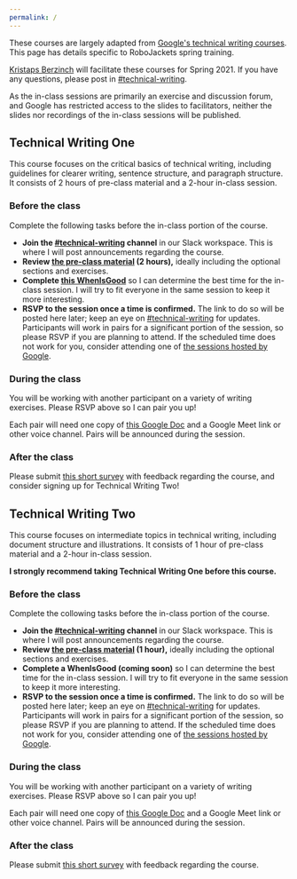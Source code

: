 ```yaml
---
permalink: /
---
```

These courses are largely adapted from [Google's technical writing courses][homepage]. This page has details specific to
RoboJackets spring training.

[Kristaps Berzinch][email] will facilitate these courses for Spring 2021. If you have any questions, please post in
[#technical-writing](slack://channel?team=T033JPZLT&id=C01R3118C2C).

As the in-class sessions are primarily an exercise and discussion forum, and Google has restricted access to the slides
to facilitators, neither the slides nor recordings of the in-class sessions will be published.

## Technical Writing One

This course focuses on the critical basics of technical writing, including guidelines for clearer writing, sentence
structure, and paragraph structure. It consists of 2 hours of pre-class material and a 2-hour in-class session.

### Before the class

Complete the following tasks before the in-class portion of the course.

- **Join the [#technical-writing](slack://channel?team=T033JPZLT&id=C01R3118C2C) channel** in our Slack workspace. This
  is where I will post announcements regarding the course.
- **Review [the pre-class material][one-preclass] (2 hours),** ideally including the optional sections and exercises.
- **Complete [this WhenIsGood][one-whenisgood]** so I can determine the best time for the in-class session. I will try to
  fit everyone in the same session to keep it more interesting.
- **RSVP to the session once a time is confirmed.** The link to do so will be posted here later; keep an eye on
  [#technical-writing](slack://channel?team=T033JPZLT&id=C01R3118C2C) for updates. Participants will work in pairs for a
  significant portion of the session, so please RSVP if you are planning to attend. If the scheduled time does not work
  for you, consider attending one of [the sessions hosted by Google][google-hosted].

### During the class

You will be working with another participant on a variety of writing exercises. Please RSVP above so I can pair you up!

Each pair will need one copy of [this Google Doc][one-inclass] and a Google Meet link or other voice channel. Pairs
will be announced during the session.

### After the class

Please submit [this short survey][one-survey] with feedback regarding the course, and consider signing up for Technical
Writing Two!

## Technical Writing Two

This course focuses on intermediate topics in technical writing, including document structure and illustrations. It
consists of 1 hour of pre-class material and a 2-hour in-class session.

**I strongly recommend taking Technical Writing One before this course.**

### Before the class

Complete the collowing tasks before the in-class portion of the course.

- **Join the [#technical-writing](slack://channel?team=T033JPZLT&id=C01R3118C2C) channel** in our Slack workspace. This
  is where I will post announcements regarding the course.
- **Review [the pre-class material][two-preclass] (1 hour),** ideally including the optional sections and exercises.
- **Complete a WhenIsGood (coming soon)** so I can determine the best time for the in-class session. I will try to
  fit everyone in the same session to keep it more interesting.
- **RSVP to the session once a time is confirmed.** The link to do so will be posted here later; keep an eye on
  [#technical-writing](slack://channel?team=T033JPZLT&id=C01R3118C2C) for updates. Participants will work in pairs for a
  significant portion of the session, so please RSVP if you are planning to attend. If the scheduled time does not work
  for you, consider attending one of [the sessions hosted by Google][google-hosted].

### During the class

You will be working with another participant on a variety of writing exercises. Please RSVP above so I can pair you up!

Each pair will need one copy of [this Google Doc][two-inclass] and a Google Meet link or other voice channel. Pairs
will be announced during the session.

### After the class

Please submit [this short survey][two-survey] with feedback regarding the course.

[homepage]: https://developers.google.com/tech-writing
[email]: mailto:kristaps@robojackets.org
[one-preclass]: https://developers.google.com/tech-writing/one
[one-whenisgood]: http://whenisgood.net/darcb4k
[one-survey]: https://docs.google.com/forms/d/e/1FAIpQLSeb4vMcBNU42PfsFb5gGQybM1WNmjQf1NfZw1FOzM2jYpPS_g/viewform
[one-inclass]: https://docs.google.com/document/d/1cehyl5xt4MKZ3mbcJvIdpVCUWMXty7SXKJkVAeN802g/copy
[google-hosted]: https://developers.google.com/tech-writing/announcements#schedule
[two-preclass]: https://developers.google.com/tech-writing/two
[two-inclass]: https://docs.google.com/document/d/1g_z1l55-Ku7aolLX2_u8P9W-Ip-Xtv1MThZEknpRMHk/copy
[two-survey]: https://docs.google.com/forms/d/e/1FAIpQLSfhQunPHoHDdjCjpH8TbGAESgiIb76llfO-TjiR048cB-Zy2A/viewform
